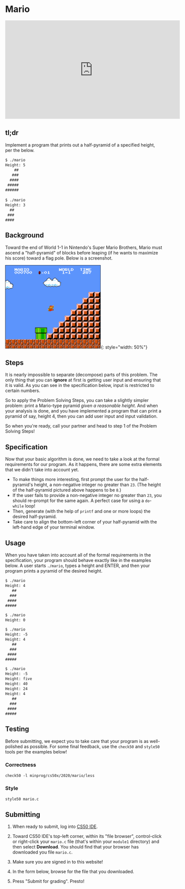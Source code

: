 # Mario

<iframe width="560" height="315" src="https://www.youtube-nocookie.com/embed/C-5-22ZvW40" frameborder="0" allow="accelerometer; autoplay; encrypted-media; gyroscope; picture-in-picture" allowfullscreen></iframe>

## tl;dr

Implement a program that prints out a half-pyramid of a specified height, per the below.

~~~~
$ ./mario
Height: 5
    ##
   ###
  ####
 #####
######

$ ./mario
Height: 3
  ##
 ###
####
~~~~

## Background

Toward the end of World 1-1 in Nintendo's Super Mario Brothers, Mario must ascend a "half-pyramid" of blocks before leaping (if he wants to maximize his score) toward a flag pole. Below is a screenshot.

![Super Mario Brothers](pyramid.png){: style="width: 50%"}

## Steps

It is nearly impossible to separate (decompose) parts of this problem. The only thing that you can **ignore** at first is getting user input and ensuring that it is valid. As you can see in the specification below, input is restricted to certain numbers.

So to apply the Problem Solving Steps, you can take a slightly simpler problem: print a Mario-type pyramid *given a reasonable height*. And when your analysis is done, and you have implemented a program that can print a pyramid of say, height 4, then you can add user input and input validation.

So when you're ready, call your partner and head to step 1 of the Problem Solving Steps!


<!--Let's deconstruct our problem and take it one step at a time. We will incrementally build our solution, starting from the most basic version that we can think of. It may not be obvious that these are the right steps to take, but in this particular problem, you will indeed be guided towards a correct solution.

###  1. Hash

For this first version, write a program (in a file named `mario.c`) that simply prints one single hash mark (#) to the screen. The program will look a lot like `hello.c` that you wrote, only shorter!

The output should look like this:

~~~~
$ ./mario
#
~~~~

Don't forget to print a newline (`\n`) after that hash mark, like you did in "Hello world"!

### 2. Line

Now that you have set up the basic framework for your program, let's introduce a tiny bit of complexity. We now want our program to print a **line of five hash marks** instead of just one. And we would like to do it efficiently using a loop. Have a look at the `for`-loop example from lecture!

The output should look like this:

~~~~
$ ./mario
#####
~~~~

Don't forget to print a single newline (`\n`) at the end of that line, but not after each hash mark!

### 3. Parametrize

So currently you should have a program that can print one line of hash marks. Now we'll insert a variable atop the program that holds the **size** of the line that should be printed:

	int size = 5;

Now use this variable `size` in your loop to determine the number of times that the loop should run, and hence, how many hash marks should be printed. The output of your program should be the same as before, *unless* you change the value of the variable. In that case your loop should automatically print more (or less) hash marks.

Note that while you could print exactly 5 hash marks *without* using a `for`-loop, now that you use a variable to determine the number of marks, you are required to use such a loop. You wouldn't be able to solve this problem without one!

### 4. Block

Let's say we would like to print a **block** of hash marks, like this:

~~~~
$ ./mario
#####
#####
#####
#####
#####
~~~~

The height and the width of the block are equal: both have size 5. How do you get from your previous program to this block? Well, observe that this block is nothing more than 5 times the same line! So, you would need to repeat the whole program 5 times, right? Think how you might use another loop to accomplish this. Exactly which part of the program needs to be repeated?

Ideally, you now have two loops: one which loops for every line that should be printed, and one that loops over the number of hash marks that is printed on each line. And not only that, the loops are **nested:** one is *inside* the other.

### 5. Left pyramid

Time to crunch your brain a little bit! To make a pyramid from a block, you'll need to notice that the number of hash marks varies on each line:

~~~~
$ ./mario
##
###
####
#####
######
~~~~

So you will need to change the loop that determines the number of hashes that are printed on a single line. Instead of taking `size` each time, it needs to be **dependent** on the line number. But don't change the loop that determines the number of lines printed. That should still be the same as before. Ask for help if needed!

### 6. Right pyramid

Now how do we get that pyramid to right-align? It's a simple trick: the program needs to print **spaces** at the start of each line. If you print a space, it takes up... space, but you can't see it. Perfect!

Like the number of hashes, the number or spaces also varies per line of output:

~~~~
$ ./mario
    ##
   ###
  ####
 #####
######
~~~~

To get started, you might duplicate the loop that prints hash marks on a single line. In the duplicated loop, change the `#` into a space. And think about how the number of spaces on each line is related to the line number that is being printed. It's different from the number of hash marks.


### 7. Testing

Odds are that you have tested your program only for size 5 until now. So this is the time to check if you can again change the variable `size` to another number and that your program still works correctly. Compare to the examples atop this document! If stuck on a bug, be sure to ask for help.
-->



## Specification

Now that your basic algorithm is done, we need to take a look at the formal requirements for our program. As it happens, there are some extra elements that we didn't take into account yet.

* To make things more interesting, first prompt the user for the half-pyramid's height, a non-negative integer no greater than `23`. (The height of the half-pyramid pictured above happens to be `8`.)
* If the user fails to provide a non-negative integer no greater than `23`, you should re-prompt for the same again. A perfect case for using a `do`-`while` loop!
* Then, generate (with the help of `printf` and one or more loops) the desired half-pyramid.
* Take care to align the bottom-left corner of your half-pyramid with the left-hand edge of your terminal window.


## Usage

When you have taken into account all of the formal requirements in the specification, your program should behave exactly like in the examples below. A user starts `./mario`, types a height and ENTER, and then your program prints a pyramid of the desired height.

~~~~
$ ./mario
Height: 4
   ##
  ###
 ####
#####
~~~~

~~~~
$ ./mario
Height: 0
~~~~

~~~~
$ ./mario
Height: -5
Height: 4
   ##
  ###
 ####
#####
~~~~

~~~~
$ ./mario
Height: -5
Height: five
Height: 40
Height: 24
Height: 4
   ##
  ###
 ####
#####
~~~~


## Testing

Before submitting, we expect you to take care that your program is as well-polished as possible. For some final feedback, use the `check50` and `style50` tools per the examples below!


### Correctness

~~~~
check50 -l minprog/cs50x/2020/mario/less
~~~~


### Style

~~~~
style50 mario.c
~~~~


## Submitting

1. When ready to submit, log into [CS50 IDE](https://ide.cs50.io/).

2. Toward CS50 IDE's top-left corner, within its "file browser", control-click or right-click your `mario.c` file (that's within your `module1` directory) and then select **Download**. You should find that your browser has downloaded you file `mario.c`.

3. Make sure you are signed in to this website!

4. In the form below, browse for the file that you downloaded.

5. Press "Submit for grading". Presto!
